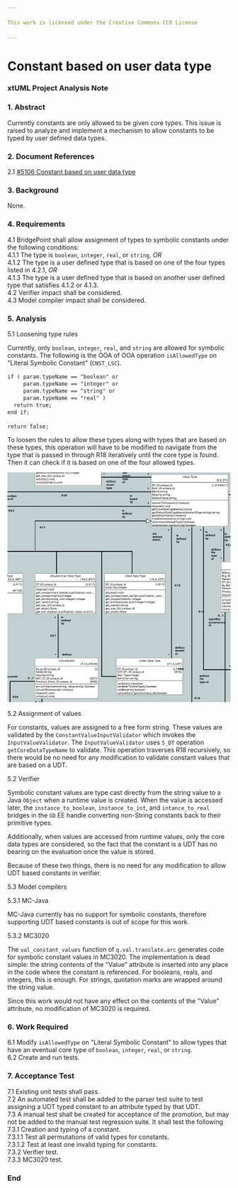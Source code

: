 ```yaml
---

This work is licensed under the Creative Commons CC0 License

---
```


# Constant based on user data type
### xtUML Project Analysis Note

### 1. Abstract

Currently constants are only allowed to be given core types. This issue is
raised to analyze and implement a mechanism to allow constants to be typed by
user defined data types.

### 2. Document References

<a id="2.1"></a>2.1 [#5106 Constant based on user data type](https://support.onefact.net/issues/5106)  

### 3. Background

None.

### 4. Requirements

4.1 BridgePoint shall allow assignment of types to symbolic constants under the
following conditions:  
4.1.1 The type is `boolean`, `integer`, `real`, or `string`, _OR_  
4.1.2 The type is a user defined type that is based on one of the four types
listed in 4.2.1, _OR_  
4.1.3 The type is a user defined type that is based on another user defined type
that satisfies 4.1.2 or 4.1.3.  
4.2 Verifier impact shall be considered.  
4.3 Model compiler impact shall be considered.  

### 5. Analysis

5.1 Loosening type rules

Currently, only `boolean`, `integer`, `real`, and `string` are allowed for
symbolic constants. The following is the OOA of OOA operation `isAllowedType` on
"Literal Symbolic Constant" (`CNST_LSC`).
```
if ( param.typeName == "boolean" or
     param.typeName == "integer" or
     param.typeName == "string" or
     param.typeName == "real" )
  return true;
end if;

return false;
```

To loosen the rules to allow these types along with types that are based on
these types, this operation will have to be modified to navigate from the type
that is passed in through R18 iteratively until the core type is found. Then it
can check if it is based on one of the four allowed types. 

![types.png](types.png)

5.2 Assignment of values

For constants, values are assigned to a free form string. These values are
validated by the `ConstantValueInputValidator` which invokes the
`InputValueValidator`. The `InputValueValidator` uses `S_DT` operation
`getCoreDataTypeName` to validate. This operation traverses R18 recursively, so
there would be no need for any modification to validate constant values that are
based on a UDT.

5.2 Verifier

Symbolic constant values are type cast directly from the string value to a Java
`Object` when a runtime value is created. When the value is accessed later, the
`instance_to_boolean`, `instance_to_int`, and `intance_to_real` bridges in the
`GD` EE handle converting non-String constants back to their primitive types.

Additionally, when values are accessed from runtime values, only the core data
types are considered, so the fact that the constant is a UDT has no bearing on
the evaluation once the value is stored.

Because of these two things, there is no need for any modification to allow UDT
based constants in verifier.

5.3 Model compilers

5.3.1 MC-Java

MC-Java currently has no support for symbolic constants, therefore supporting
UDT based constants is out of scope for this work.

5.3.2 MC3020

The `val_constant_values` function of `q.val.translate.arc` generates code for
symbolic constant values in MC3020. The implementation is dead simple: the
string contents of the "Value" attribute is inserted into any place in the code
where the constant is referenced. For booleans, reals, and integers, this is
enough. For strings, quotation marks are wrapped around the string value.

Since this work would not have any effect on the contents of the "Value"
attribute, no modification of MC3020 is required.

### 6. Work Required

6.1 Modify `isAllowedType` on "Literal Symbolic Constant" to allow types that
have an eventual core type of `boolean`, `integer`, `real`, or `string`.  
6.2 Create and run tests.  

### 7. Acceptance Test

7.1 Existing unit tests shall pass.  
7.2 An automated test shall be added to the parser test suite to test assigning
a UDT typed constant to an attribute typed by that UDT.  
7.3 A manual test shall be created for acceptance of the promotion, but may not
be added to the manual test regression suite. It shall test the following  
7.3.1 Creation and typing of a constant.  
7.3.1.1 Test all permutations of valid types for constants.  
7.3.1.2 Test at least one invalid typing for constants.  
7.3.2 Verifier test.  
7.3.3 MC3020 test.  

### End
